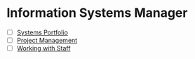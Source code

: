 # Information Systems Manager

- [ ] [Systems Portfolio](systemsPortfolio.md)
- [ ] [Project Management](projectManagement.md)
- [ ] [Working with Staff](workingWithStaff.md)
